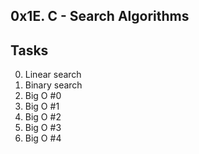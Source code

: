 0x1E. C - Search Algorithms
---------------------------
Tasks
-----
0. Linear search
1. Binary search
2. Big O #0
3. Big O #1
4. Big O #2
5. Big O #3
6. Big O #4

